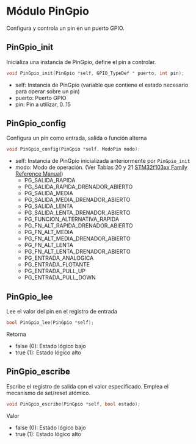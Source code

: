 # Módulo PinGpio

Configura y controla un pin en un puerto GPIO.

## PinGpio_init

Inicializa una instancia de PinGpio, define el pin a controlar.

```C
void PinGpio_init(PinGpio *self, GPIO_TypeDef * puerto, int pin);
```

- self: Instancia de PinGpio (variable que contiene el estado necesario para operar sobre un pin)
- puerto: Puerto GPIO
- pin: Pin a utilizar, 0..15

## PinGpio_config

Configura un pin como entrada, salida o función alterna

```C
void PinGpio_config(PinGpio *self, ModoPin modo);
```

- self: Instancia de PinGpio inicializada anteriormente por `PinGpio_init`
- modo: Modo de operación. (Ver Tablas 20 y 21 [STM32f103xx Family Reference Manual](https://www.st.com/resource/en/reference_manual/cd00171190-stm32f101xx-stm32f102xx-stm32f103xx-stm32f105xx-and-stm32f107xx-advanced-arm-based-32-bit-mcus-stmicroelectronics.pdf))
    - PG_SALIDA_RAPIDA
    - PG_SALIDA_RAPIDA_DRENADOR_ABIERTO
    - PG_SALIDA_MEDIA
    - PG_SALIDA_MEDIA_DRENADOR_ABIERTO
    - PG_SALIDA_LENTA
    - PG_SALIDA_LENTA_DRENADOR_ABIERTO
    - PG_FUNCION_ALTERNATIVA_RAPIDA
    - PG_FN_ALT_RAPIDA_DRENADOR_ABIERTO
    - PG_FN_ALT_MEDIA
    - PG_FN_ALT_MEDIA_DRENADOR_ABIERTO
    - PG_FN_ALT_LENTA
    - PG_FN_ALT_LENTA_DRENADOR_ABIERTO
    - PG_ENTRADA_ANALOGICA
    - PG_ENTRADA_FLOTANTE
    - PG_ENTRADA_PULL_UP
    - PG_ENTRADA_PULL_DOWN

## PinGpio_lee

Lee el valor del pin en el registro de entrada

```c
bool PinGpio_lee(PinGpio *self);
```

Retorna
- false (0): Estado lógico bajo
- true (1): Estado lógico alto 

## PinGpio_escribe

Escribe el registro de salida con el valor especificado. Emplea el mecanismo de set/reset atómico.
```c
void PinGpio_escribe(PinGpio *self, bool estado);
```

Valor
- false (0): Estado lógico bajo
- true (1): Estado lógico alto 

